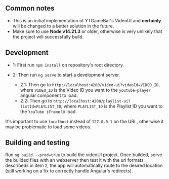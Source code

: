 ## Common notes

- This is an initial implementation of YTGameBar's VideoUI and **certainly** will be changed to a better solution in the future.  
- Make sure to use **Node v14.21.3** or older, otherwise is very unlikely that the project will successfully build.

## Development

* 1: First run `npm install` on repository's root directory.

* 2: Then run `ng serve` to start a development server.
    * 2.1: Then go to `http://localhost:4200/video-ui?videoId=VIDEO_ID`, where `VIDEO_ID` is the Video ID you want to the `youtube-player` angular component to load.
    * 2.2: Then go to `http://localhost:4200/playlist-ui?listId=PLAYLIST_ID`, where `PLAYLIST_ID` is the Playlist ID you want to the `YouTube iFrame` to load.

 It's important to use `localhost` instead of `127.0.0.1` on the URL, otherwise it may be problematic to load some videos.

## Building and testing

Run `ng build --prod=true` to build the videoUI project.
Once builded, serve the builded files with an webserver then test it with the url formats describeds in item `2`, the app will automatically route to the desired location (still working on a fix to correctly handle Angular's redirects).

